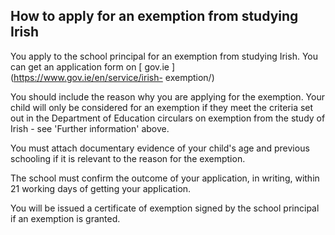 ##  How to apply for an exemption from studying Irish

You apply to the school principal for an exemption from studying Irish. You
can get an application form on [ gov.ie ](https://www.gov.ie/en/service/irish-
exemption/)

You should include the reason why you are applying for the exemption. Your
child will only be considered for an exemption if they meet the criteria set
out in the Department of Education circulars on exemption from the study of
Irish - see 'Further information' above.

You must attach documentary evidence of your child's age and previous
schooling if it is relevant to the reason for the exemption.

The school must confirm the outcome of your application, in writing, within 21
working days of getting your application.

You will be issued a certificate of exemption signed by the school principal
if an exemption is granted.
